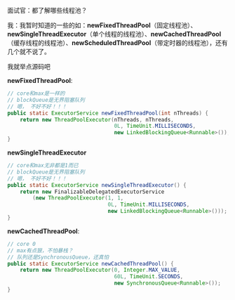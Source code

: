 面试官：都了解哪些线程池？

我：我暂时知道的一些的如：**newFixedThreadPool**（固定线程池）、**newSingleThreadExecutor**（单个线程的线程池）、**newCachedThreadPool**（缓存线程的线程池）、**newScheduledThreadPool**（带定时器的线程池），还有几个就不说了。

我就举点源码吧

**newFixedThreadPool**:

```java
// core和max是一样的
// blockQueue是无界阻塞队列
// 嗯， 不好不好！！！
public static ExecutorService newFixedThreadPool(int nThreads) {
    return new ThreadPoolExecutor(nThreads, nThreads,
                                  0L, TimeUnit.MILLISECONDS,
                                  new LinkedBlockingQueue<Runnable>());
}
```

**newSingleThreadExecutor**

```java
// core和max无非都是1而已
// blockQueue是无界阻塞队列
// 嗯， 不好不好！！！
public static ExecutorService newSingleThreadExecutor() {
    return new FinalizableDelegatedExecutorService
        (new ThreadPoolExecutor(1, 1,
                                0L, TimeUnit.MILLISECONDS,
                                new LinkedBlockingQueue<Runnable>()));
}
```

**newCachedThreadPool**:

```java
// core 0
// max有点狠，不怕暴栈？
// 队列还是SynchronousQueue，还真怕
public static ExecutorService newCachedThreadPool() {
    return new ThreadPoolExecutor(0, Integer.MAX_VALUE,
                                  60L, TimeUnit.SECONDS,
                                  new SynchronousQueue<Runnable>());
}
```
